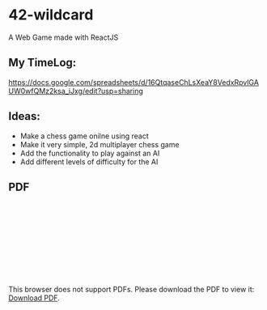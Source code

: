 # 42-wildcard
A Web Game made with ReactJS

## My TimeLog:
https://docs.google.com/spreadsheets/d/16QtqaseChLsXeaY8VedxRpvlGAUW0wfQMz2ksa_iJxg/edit?usp=sharing

## Ideas:

* Make a chess game onilne using react
* Make it very simple, 2d multiplayer chess game
* Add the functionality to play against an AI
* Add different levels of difficulty for the AI
## PDF

<object data="http://yoursite.com/the.pdf" type="application/pdf" width="700px" height="700px">
    <embed src="https://projects.intra.42.fr/uploads/document/document/1206/Wildcard.pdf">
        <p>This browser does not support PDFs. Please download the PDF to view it: <a href="http://yoursite.com/the.pdf">Download PDF</a>.</p>
    </embed>
</object>

